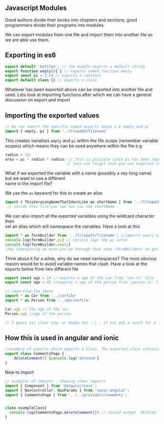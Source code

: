 ## Javascript Modules

Good authors divide their books into chapters and sections; good programmers divide their programs into modules

We can export modules from one file and import them into another file so we are able use them.

## Exporting in es6

```javascript
export default 'bottles'; // the module exports a default string
export function empty(){ } // exports named function empty
export const pi = 3.14 // exports a constant
export default class {} // exports a class
```

Whatever has been exported above can be imported into another file and used. Lets look at importing functions after which we can have a general discussion on export and import

## Importing the exported values

```javascript
// We can import the specific named exports above i.e empty and pi
import { empty, pi } from '..filepath/filename'
```

This creates variables `empty` and `pi` within the file scope \(remember variable scopes\) which means they can be used anywhere within the file e.g

```javascript
radius = 34;
area = pi * radius * radius; // this is possible since pi has been imported into this file
                            // lets not forget that pie was exported in a separate file
```

What if we exported the variable with a name \(possibly a vey long name\) but we want to use a different  
name in the import file?

We use the `as` keyword for this to create an alias

```javascript
import { ThisVeryLongNameThatIdontLike as shortName } from '../filepath/filename'
 // inside this file you can now use the shortName
```

We can also import all the exported variables using the wildcard character then  
set an alias which will namespace the variables. Have a look at this

```javascript
import * as formBuilder from '../filepath/filename'; //imports every exported member from the file
console.log(formBuilder.pi) // console logs the pi value
console.log(formBuilder.empty)
//By namespacing we mean you go through that name (formBuilder) to get to the variable
```

Think about it for a while, why do we need namespaces? The most obvious reason would be to avoid variable names that clash. Have a look at the exports below from two different file

```typescript
export const age = 14 // exports a age of the car from 'car.ts' file
export const age = 45 //exports a age of the person from 'person.ts' file

// importing the above
import * as Car from '../carfile'
import * as Person from '../personfile'

Car.age // the age of the car
Person.age //age of the person

// I guess its clear now, or maybe not :-) , if not ask a coach for a little extra help 

```

## How this is used in angular and ionic

```javascript
//example of exports which exports a class, The exported class contains a function called `deleteComment()`
export class CommentsPage {
    deleteComment() {console.log('deleted'}
}
```

Now to import

```javascript
// examples of imports - showing other imports
import { Component } from '@angular/core';
import { NavController, NavParams } from 'ionic-angular';
import { CommentsPage } from '../../providers/comments';


class exampleClass{
  console.log(CommentsPage.deleteComment()) // should output 'deleted'
}
```



